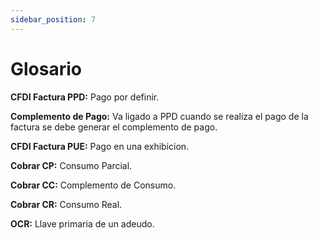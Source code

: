 ```yaml
---
sidebar_position: 7
---
```

# Glosario

**CFDI Factura PPD:** Pago por definir.

**Complemento de Pago:** Va ligado a PPD cuando se realiza el pago de la factura se debe generar el complemento de pago.

**CFDI Factura PUE:** Pago en una exhibicion.

**Cobrar CP:** Consumo Parcial.

**Cobrar CC:** Complemento de Consumo.

**Cobrar CR:** Consumo Real.

**OCR:** Llave primaria de un adeudo.